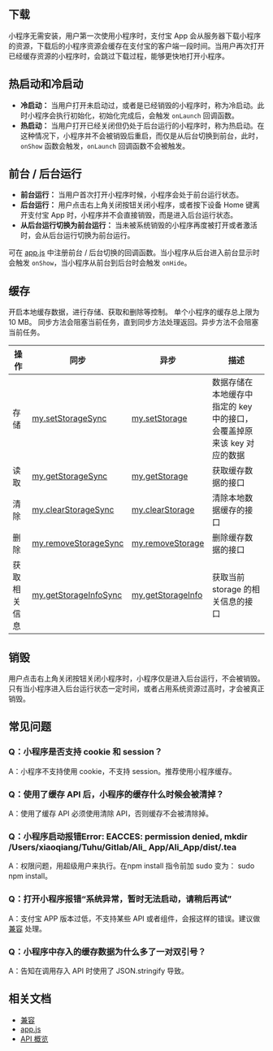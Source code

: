 
## 下载
小程序无需安装，用户第一次使用小程序时，支付宝 App 会从服务器下载小程序的资源，下载后的小程序资源会缓存在支付宝的客户端一段时间。当用户再次打开已经缓存资源的小程序时，会跳过下载过程，能够更快地打开小程序。

## 热启动和冷启动

- **冷启动：** 当用户打开未启动过，或者是已经销毁的小程序时，称为冷启动。此时小程序会执行初始化，初始化完成后，会触发 `onLaunch` 回调函数。
- **热启动：** 当用户打开已经关闭但仍处于后台运行的小程序时，称为热启动。在这种情况下，小程序并不会被销毁后重启，而仅是从后台切换到前台，此时，`onShow` 函数会触发，`onLaunch` 回调函数不会被触发。

## 前台 / 后台运行

- **前台运行：** 当用户首次打开小程序时候，小程序会处于前台运行状态。
- **后台运行：** 用户点击右上角关闭按钮关闭小程序，或者按下设备 Home 键离开支付宝 App 时，小程序并不会直接销毁，而是进入后台运行状态。
- **从后台运行切换为前台运行：** 当未被系统销毁的小程序再度被打开或者激活时，会从后台运行切换为前台运行。


可在 [app.js](/mini/framework/app-detail) 中注册前台 / 后台切换的回调函数。当小程序从后台进入前台显示时会触发  `onShow`，当小程序从前台到后台时会触发  `onHide`。

## 缓存
开启本地缓存数据，进行存储、获取和删除等控制。 单个小程序的缓存总上限为 10 MB。 同步方法会阻塞当前任务，直到同步方法处理返回。异步方法不会阻塞当前任务。

| **操作** | **同步** | **异步** | **描述** |
| --- | --- | --- | --- |
| 存储 | [my.setStorageSync](/mini/api/cog0du) | [my.setStorage](/mini/api/eocm6v) | 数据存储在本地缓存中指定的 key 中的接口，会覆盖掉原来该 key 对应的数据 |
| 读取 | [my.getStorageSync](/mini/api/ox0wna) | [my.getStorage](/mini/api/azfobl) | 获取缓存数据的接口 |
| 清除 | [my.clearStorageSync](/mini/api/ulv85u) | [my.clearStorage](/mini/api/storage) | 清除本地数据缓存的接口 |
| 删除 | [my.removeStorageSync](/mini/api/ytfrk4) | [my.removeStorage](/mini/api/of9hze) | 删除缓存数据的接口 |
| 获取相关信息 | [my.getStorageInfoSync](/mini/api/uw5rdl) | [my.getStorageInfo](/mini/api/zvmanq) | 获取当前 storage 的相关信息的接口 |


## 销毁
用户点击右上角关闭按钮关闭小程序时，小程序仅是进入后台运行，不会被销毁。只有当小程序进入后台运行状态一定时间，或者占用系统资源过高时，才会被真正销毁。

## 常见问题

### **Q：小程序是否支持 cookie 和 session？**
A：小程序不支持使用 cookie，不支持 session。推荐使用小程序缓存。

### **Q：使用了缓存 API 后，小程序的缓存什么时候会被清掉？**
A：使用了缓存 API 必须使用清除 API，否则缓存不会被清除掉。

### **Q：小程序启动报错Error: EACCES: permission denied, mkdir /Users/xiaoqiang/Tuhu/Gitlab/Ali_ App/Ali_App/dist/.tea**
A：权限问题，用超级用户来执行。在npm install 指令前加 sudo 变为： sudo npm install。

### **Q：打开小程序报错“系统异常，暂时无法启动，请稍后再试”**
A：支付宝 APP 版本过低，不支持某些 API 或者组件，会报这样的错误。建议做 [兼容](/mini/framework/compatibility) 处理。

### **Q：小程序中存入的缓存数据为什么多了一对双引号？**
A：告知在调用存入 API 时使用了 JSON.stringify 导致。

## 相关文档

- [兼容](/mini/framework/compatibility) 
- [app.js](/mini/framework/app-detail) 
- [API 概览](https://opendocs.alipay.com/mini/api)

